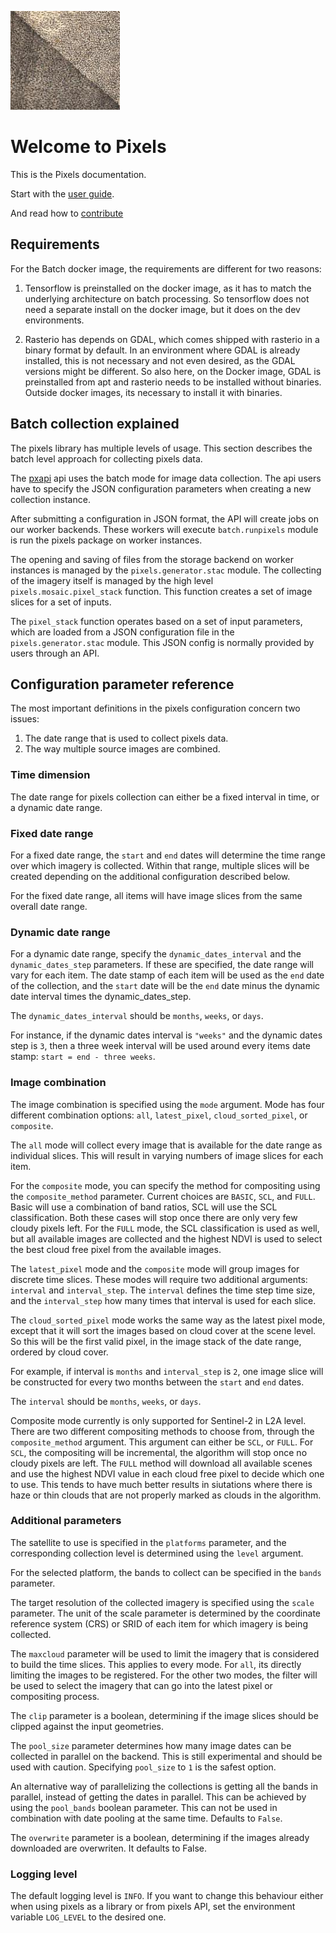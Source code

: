 ![pixels logo](static/pixels_logo.png)

Welcome to Pixels
=================
This is the Pixels documentation.

Start with the [user guide](guide.md).

And read how to [contribute](contributing.md)


## Requirements
For the Batch docker image, the requirements are different for two reasons:

  1. Tensorflow is preinstalled on the docker image, as it has to match the
     underlying architecture on batch processing. So tensorflow does not need
     a separate install on the docker image, but it does on the dev environments.

  2. Rasterio has depends on GDAL, which comes shipped with rasterio in a binary
     format by default. In an environment where GDAL is already installed, this
     is not necessary and not even desired, as the GDAL versions might be
     different. So also here, on the Docker image, GDAL is preinstalled from apt
     and rasterio needs to be installed without binaries. Outside docker images,
     its necessary to install it with binaries.

## Batch collection explained
The pixels library has multiple levels of usage. This section describes the
batch level approach for collecting pixels data.

The [pxapi](https://github.com/tesselo/pxapi) api uses the batch mode for image
data collection. The api users have to specify the JSON configuration
parameters when creating a new collection instance.

After submitting a configuration in JSON format, the API will create jobs on
our worker backends. These workers will execute `batch.runpixels` module is run
the pixels package on worker instances.

The opening and saving of files from the storage backend on worker instances is
managed by the `pixels.generator.stac` module. The collecting of the imagery itself is
managed by the high level `pixels.mosaic.pixel_stack` function. This function
creates a set of image slices for a set of inputs.

The `pixel_stack` function operates based on a set of input parameters, which
are loaded from a JSON configuration file in the `pixels.generator.stac` module. This JSON
config is normally provided by users through an API.

## Configuration parameter reference
The most important definitions in the pixels configuration concern two issues:

  1. The date range that is used to collect pixels data.
  2. The way multiple source images are combined.

### Time dimension
The date range for pixels collection can either be a fixed interval in time, or
a dynamic date range.

### Fixed date range
For a fixed date range, the `start` and `end` dates will determine the time
range over which imagery is collected. Within that range, multiple slices will
be created depending on the additional configuration described below.

For the fixed date range, all items will have image slices from the same overall
date range.

### Dynamic date range
For a dynamic date range, specify the `dynamic_dates_interval` and the
`dynamic_dates_step` parameters. If these are specified, the date range will
vary for each item. The date stamp of each item will be used as the `end` date
of the collection, and the `start` date will be the `end` date minus the
dynamic date interval times the dynamic_dates_step.

The `dynamic_dates_interval` should be `months`, `weeks`, or `days`.

For instance, if the dynamic dates interval is `"weeks"` and the dynamic dates
step is `3`, then a three week interval will be used around every items date
stamp: `start = end - three weeks`.

### Image combination
The image combination is specified using the `mode` argument. Mode has four
different combination options: `all`, `latest_pixel`, `cloud_sorted_pixel`,
or `composite`.

The `all` mode will collect every image that is available for the date range
as individual slices. This will result in varying numbers of image slices for
each item.

For the `composite` mode, you can specify the method for compositing using the
`composite_method` parameter. Current choices are `BASIC`, `SCL`, and `FULL`.
Basic will use a combination of band ratios, SCL will use the SCL classification.
Both these cases will stop once there are only very few cloudy pixels left. For
the `FULL` mode, the SCL classification is used as well, but all available images
are collected and the highest NDVI is used to select the best cloud free pixel
from the available images.

The `latest_pixel` mode and the `composite` mode will group images for discrete
time slices. These modes will require two additional arguments: `interval` and
`interval_step`. The `interval` defines the time step time size, and the
`interval_step` how many times that interval is used for each slice.

The `cloud_sorted_pixel` mode works the same way as the latest pixel mode, except that
it will sort the images based on cloud cover at the scene level. So this will be
the first valid pixel, in the image stack of the date range, ordered by cloud
cover.

For example, if interval is `months` and `interval_step` is `2`, one image slice
will be constructed for every two months between the `start` and `end` dates.

The `interval` should be `months`, `weeks`, or `days`.

Composite mode currently is only supported for Sentinel-2 in L2A level. There are
two different compositing methods to choose from, through the `composite_method`
argument. This argument can either be `SCL`, or `FULL`. For `SCL`, the compositing
will be incremental, the algorithm will stop once no cloudy pixels are left. The
`FULL` method will download all available scenes and use the highest NDVI value
in each cloud free pixel to decide which one to use. This tends to have much better
results in siutations where there is haze or thin clouds that are not properly
marked as clouds in the algorithm.

### Additional parameters
The satellite to use is specified in the `platforms` parameter, and the
corresponding collection level is determined using the `level` argument.

For the selected platform, the bands to collect can be specified in the `bands`
parameter.

The target resolution of the collected imagery is specified using the `scale`
parameter. The unit of the scale parameter is determined by the coordinate
reference system (CRS) or SRID of each item for which imagery is being
collected.

The `maxcloud` parameter will be used to limit the imagery that is considered to
build the time slices. This applies to every mode. For `all`, its directly
limiting the images to be registered. For the other two modes, the filter will
be used to select the imagery that can go into the latest pixel or compositing
process.

The `clip` parameter is a boolean, determining if the image slices should be
clipped against the input geometries.

The `pool_size` parameter determines how many image dates can be collected in
parallel on the backend. This is still experimental and should be used with
caution. Specifying `pool_size` to `1` is the safest option.

An alternative way of parallelizing the collections is getting all the bands in
parallel, instead of getting the dates in parallel. This can be achieved by using
the `pool_bands` boolean parameter. This can not be used in combination with date
pooling at the same time. Defaults to `False`.

The `overwrite` parameter is a boolean, determining if the images already downloaded
are overwriten. It defaults to False.


### Logging level

The default logging level is `INFO`. If you want to change this behaviour either
when using pixels as a library or from pixels API, set the environment variable
`LOG_LEVEL` to the desired one.
